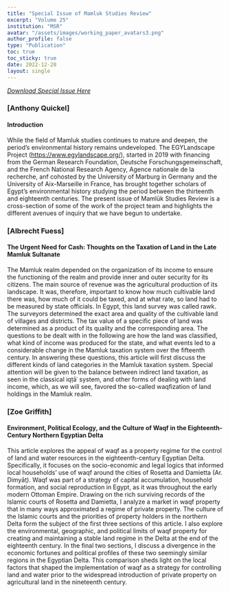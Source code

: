 ```yaml
---
title: "Special Issue of Mamluk Studies Review"
excerpt: "Volume 25"
institution: "MSR"
avatar: "/assets/images/working_paper_avatars3.png"
author_profile: false
type: "Publication"
toc: true
toc_sticky: true
date: 2022-12-20
layout: single
---
```


[*Download Special Issue Here*](https://knowledge.uchicago.edu/search?ln=en&cc=Mamluk%20Studies%20Review&p=&f=&rm=&ln=en&sf=latest%20first&so=a&rg=25&c=Mamluk%20Studies%20Review&c=&of=hb&fct__3=2022)

### [Anthony Quickel]
#### Introduction

While the field of Mamluk studies continues to mature and deepen, the period’s environmental history remains undeveloped. The EGYLandscape Project (https://www.egylandscape.org/), started in 2019 with financing from the German Research Foundation, Deutsche Forschungsgemeinschaft, and the French National Research Agency, Agence nationale de la recherche, anf cohosted by the University of Marburg in Germany and the University of Aix-Marseille in France, has brought together scholars of Egypt’s environmental history studying the period between the thirteenth and eighteenth centuries. The present issue of Mamlūk Studies Review is a cross-section of some of the work of the project team and highlights the different avenues of inquiry that we have begun to undertake.


### [Albrecht Fuess]
#### The Urgent Need for Cash: Thoughts on the Taxation of Land in the Late Mamluk Sultanate

The Mamluk realm depended on the organization of its income to ensure the functioning of the realm and provide inner and outer security for its citizens. The main source of revenue was the agricultural production of its landscape. It was, therefore, important to know how much cultivable land there was, how much of it could be taxed, and at what rate, so land had to be measured by state officials. In Egypt, this land survey was called rawk. The surveyors determined the exact area and quality of the cultivable land of villages and districts. The tax value of a specific piece of land was determined as a product of its quality and the corresponding area. The questions to be dealt with in the following are how the land was classified, what kind of income was produced for the state, and what events led to a considerable change in the Mamluk taxation system over the fifteenth century. In answering these questions, this article will first discuss the different kinds of land categories in the Mamluk taxation system. Special attention will be given to the balance between indirect land taxation, as seen in the classical iqṭāʿ system, and other forms of dealing with land income, which, as we will see, favored the so-called waqfization of land holdings in the Mamluk realm.

### [Zoe Griffith]
#### Environment, Political Ecology, and the Culture of Waqf in the Eighteenth-Century Northern Egyptian Delta

This article explores the appeal of waqf as a property regime for the control of land and water resources in the eighteenth-century Egyptian Delta. Specifically, it focuses on the socio-economic and legal logics that informed local households’ use of waqf around the cities of Rosetta and Damietta (Ar. Dimyāṭ). Waqf was part of a strategy of capital accumulation, household formation, and social reproduction in Egypt, as it was throughout the early modern Ottoman Empire. Drawing on the rich surviving records of the Islamic courts of Rosetta and Damietta, I analyze a market in waqf property that in many ways approximated a regime of private property. The culture of the Islamic courts and the priorities of property holders in the northern Delta form the subject of the first three sections of this article. I also explore the environmental, geographic, and political limits of waqf property for creating and maintaining a stable land regime in the Delta at the end of the eighteenth century. In the final two sections, I discuss a divergence in the economic fortunes and political profiles of these two seemingly similar regions in the Egyptian Delta. This comparison sheds light on the local factors that shaped the implementation of waqf as a strategy for controlling land and water prior to the widespread introduction of private property on agricultural land in the nineteenth century.
